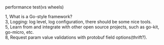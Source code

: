 performance test(vs wheels)


1, What is a Go-style framework?  
3, Logging: log level, log configuration, there should be some nice tools.  
5, Learn from and integrate with other open source projects, such as go-kit, go-micro, etc.  
8, Request param value validations with protobuf field options(thrift?).  
